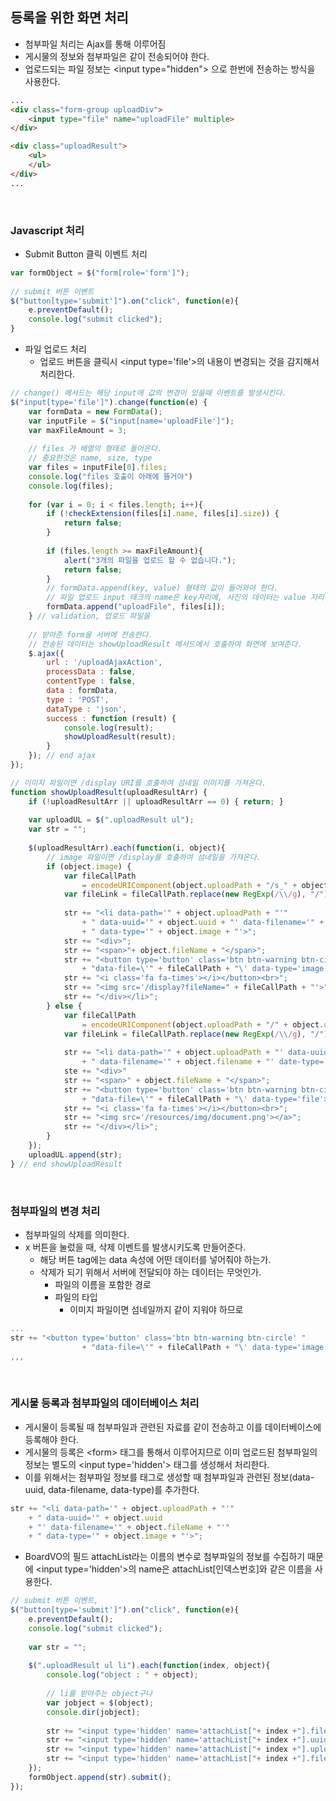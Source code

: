 ## 등록을 위한 화면 처리
- 첨부파일 처리는 Ajax를 통해 이루어짐
- 게시물의 정보와 첨부파일은 같이 전송되어야 한다.
- 업로드되는 파일 정보는 \<input type="hidden"> 으로 한번에 전송하는 방식을 사용한다.


```html
...
<div class="form-group uploadDiv">
    <input type="file" name="uploadFile" multiple>
</div>

<div class="uploadResult">
    <ul>
    </ul>
</div>
...
```

<br>

### Javascript 처리

- Submit Button 클릭 이벤트 처리

```javascript
var formObject = $("form[role='form']");
	
// submit 버튼 이벤트
$("button[type='submit']").on("click", function(e){
    e.preventDefault();
    console.log("submit clicked");
}
```
- 파일 업로드 처리
    - 업로드 버튼을 클릭시 \<input type='file'>의 내용이 변경되는 것을 감지해서 처리한다.

```javascript
// change() 메서드는 해당 input에 값의 변경이 있을때 이벤트를 발생시킨다.  	
$("input[type='file']").change(function(e) {
    var formData = new FormData();
    var inputFile = $("input[name='uploadFile']");
    var maxFileAmount = 3;
    
    // files 가 배열의 형태로 들어온다.
    // 중요한것은 name, size, type
    var files = inputFile[0].files;
    console.log("files 호출이 아래에 뜰거야")
    console.log(files);
    
    for (var i = 0; i < files.length; i++){
        if (!checkExtension(files[i].name, files[i].size)) {
            return false;
        }
        
        if (files.length >= maxFileAmount){
            alert("3개의 파일을 업로드 할 수 없습니다.");
            return false;
        }
        // formData.append(key, value) 형태의 값이 들어와야 한다.
        // 파일 업로드 input 태크의 name은 key자리에, 사진의 데이터는 value 자리에 넣어준다. 
        formData.append("uploadFile", files[i]);
    } // validation, 업로드 파일을 
    
    // 받아준 form을 서버에 전송한다.
    // 전송된 데이터는 showUploadResult 메서드에서 호출하여 화면에 보여준다.
    $.ajax({
        url : '/uploadAjaxAction',
        processData : false,
        contentType : false,
        data : formData,
        type : 'POST',
        dataType : 'json',
        success : function (result) {
            console.log(result);
            showUploadResult(result);
        }
    }); // end ajax
});

// 이미지 파일이면 /display URI를 호출하여 섬네일 이미지를 가져온다.
function showUploadResult(uploadResultArr) {
    if (!uploadResultArr || uploadResultArr == 0) { return; }
    
    var uploadUL = $(".uploadResult ul");
    var str = "";
    
    $(uploadResultArr).each(function(i, object){
        // image 파일이면 /display를 호출하여 섬네일을 가져온다.
        if (object.image) {
            var fileCallPath 
                = encodeURIComponent(object.uploadPath + "/s_" + object.uuid + "_" + object.fileName);
            var fileLink = fileCallPath.replace(new RegExp(/\\/g), "/");
            
            str += "<li data-path='" + object.uploadPath + "'"
                + " data-uuid='" + object.uuid + "' data-filename='" + object.fileName + "'"
                + " data-type='" + object.image + "'>";
            str += "<div>";
            str += "<span>"+ object.fileName + "</span>";
            str += "<button type='button' class='btn btn-warning btn-circle' "
                + "data-file=\'" + fileCallPath + "\' data-type='image'>";
            str += "<i class='fa fa-times'></i></button><br>";
            str += "<img src='/display?fileName=" + fileCallPath + "'>";
            str += "</div></li>";
        } else {
            var fileCallPath
                = encodeURIComponent(object.uploadPath + "/" + object.uuid + "_" + object.fileName);
            var fileLink = fileCallPath.replace(new RegExp(/\\/g), "/");
            
            str += "<li data-path='" + object.uploadPath + "' data-uuid='" + object.uuid + "'"
                + " data-filename='" + object.filename + "' date-type='" + object.image + "'>";
            ste += "<div>"
            str += "<span>" + object.fileName + "</span>";
            str += "<button type='button' class='btn btn-warning btn-circle'"
                + "data-file=\'" + fileCallPath + "\' data-type='file'>";
            str += "<i class='fa fa-times'></i></button><br>";
            str += "<img src='/resources/img/document.png'></a>";
            str += "</div></li>";
        }
    });
    uploadUL.append(str);
} // end showUploadResult
```

<br>

### 첨부파일의 변경 처리
- 첨부파일의 삭제를 의미한다.
- x 버튼을 눌렀을 때, 삭제 이벤트를 발생시키도록 만들어준다.
    - 해당 버튼 tag에는 data 속성에 어떤 데이터를 넣어줘야 하는가.
    - 삭제가 되기 위해서 서버에 전달되야 하는 데이터는 무엇인가.
        - 파일의 이름을 포함한 경로
        - 파일의 타입
            - 이미지 파일이면 섬네일까지 같이 지워야 하므로
```javascript
...
str += "<button type='button' class='btn btn-warning btn-circle' "
                + "data-file=\'" + fileCallPath + "\' data-type='image'>";
,,,
```

<br>

### 게시물 등록과 첨부파일의 데이터베이스 처리
- 게시물이 등록될 때 첨부파일과 관련된 자료를 같이 전송하고 이를 데이터베이스에 등록해야 한다.
- 게시물의 등록은 \<form> 태그를 통해서 이루어지므로 이미 업로드된 첨부파일의 정보는 별도의 \<input type='hidden'> 태그를 생성해서 처리한다.
- 이를 위해서는 첨부파일 정보를 태그로 생성할 때 첨부파일과 관련된 정보(data-uuid, data-filename, data-type)를 추가한다.

```javascript
str += "<li data-path='" + object.uploadPath + "'" 
    + " data-uuid='" + object.uuid 
    + "' data-filename='" + object.fileName + "'" 
    + " data-type='" + object.image + "'>";
```

- BoardVO의 필드 attachList라는 이름의 변수로 첨부파일의 정보를 수집하기 때문에 \<input type='hidden'>의 name은 attachList[인덱스번호]와 같은 이름을 사용한다.
```javascript
// submit 버튼 이벤트, 
$("button[type='submit']").on("click", function(e){
    e.preventDefault();
    console.log("submit clicked");
    
    var str = "";
    
    $(".uploadResult ul li").each(function(index, object){
        console.log("object : " + object);
        
        // li를 받아주는 object구나
        var jobject = $(object);
        console.dir(jobject);
        
        str += "<input type='hidden' name='attachList["+ index +"].fileName' value='" + jobject.data("filename") + "'>";
        str += "<input type='hidden' name='attachList["+ index +"].uuid' value='" + jobject.data("uuid") + "'>";
        str += "<input type='hidden' name='attachList["+ index +"].uploadPath' value='" + jobject.data("path") + "'>";
        str += "<input type='hidden' name='attachList["+ index +"].fileType' value='" + jobject.data("type") + "'>";
    });
    formObject.append(str).submit();
});
```
